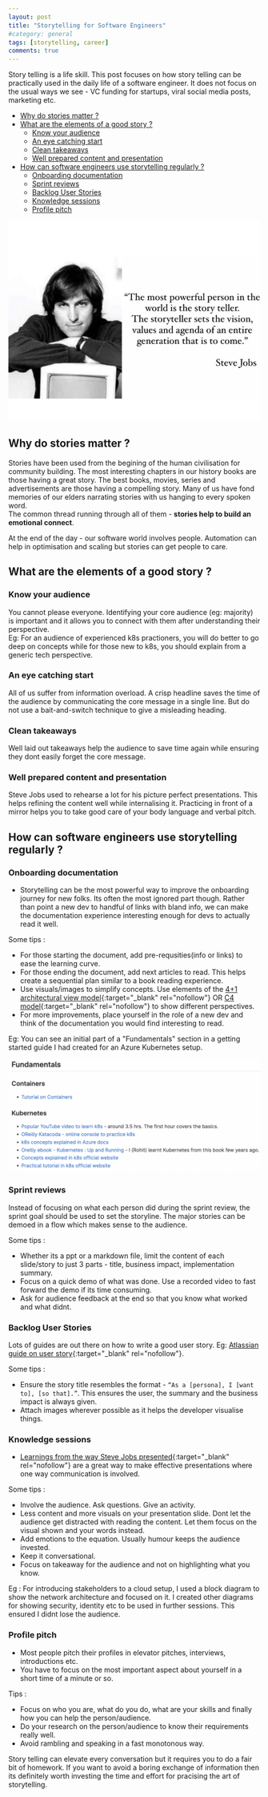 ```yaml
---
layout: post
title: "Storytelling for Software Engineers"
#category: general
tags: [storytelling, career]
comments: true
---
```


Story telling is a life skill. This post focuses on how story telling can be practically used in the daily life of a software engineer. It does not focus on the usual ways we see - VC funding for startups, viral social media posts, marketing etc.

<!-- TOC -->

- [Why do stories matter ?](#why-do-stories-matter-)
- [What are the elements of a good story ?](#what-are-the-elements-of-a-good-story-)
    - [Know your audience](#know-your-audience)
    - [An eye catching start](#an-eye-catching-start)
    - [Clean takeaways](#clean-takeaways)
    - [Well prepared content and presentation](#well-prepared-content-and-presentation)
- [How can software engineers use storytelling regularly ?](#how-can-software-engineers-use-storytelling-regularly-)
    - [Onboarding documentation](#onboarding-documentation)
    - [Sprint reviews](#sprint-reviews)
    - [Backlog User Stories](#backlog-user-stories)
    - [Knowledge sessions](#knowledge-sessions)
    - [Profile pitch](#profile-pitch)

<!-- /TOC -->

!["story-telling-steve-jobs"](/assets/images/story-telling-steve-jobs.jpeg "story-telling-steve-jobs")

## Why do stories matter ?

Stories have been used from the begining of the human civilisation for community building. The most interesting chapters in our history books are those having a great story. The best books, movies, series and advertisements are those having a compelling story. Many of us have fond memories of our elders narrating stories with us hanging to every spoken word.<br/>
The common thread running through all of them - **stories help to build an emotional connect**.

At the end of the day - our software world involves people. Automation can help in optimisation and scaling but stories can get people to care.

## What are the elements of a good story ?

### Know your audience

You cannot please everyone. Identifying your core audience (eg: majority) is important and it allows you to connect with them after understanding their perspective.<br/>
Eg: For an audience of experienced k8s practioners, you will do better to go deep on concepts while for those new to k8s, you should explain from a generic tech perspective.

### An eye catching start

All of us suffer from information overload. A crisp headline saves the time of the audience by communicating the core message in a single line. But do not use a bait-and-switch technique to give a misleading heading.

### Clean takeaways

Well laid out takeaways help the audience to save time again while ensuring they dont easily forget the core message.

### Well prepared content and presentation

Steve Jobs used to rehearse a lot for his picture perfect presentations. This helps refining the content well while internalising it. Practicing in front of a mirror helps you to take good care of your body language and verbal pitch.

## How can software engineers use storytelling regularly ?

### Onboarding documentation

- Storytelling can be the most powerful way to improve the onboarding journey for new folks. Its often the most ignored part though. Rather than point a new dev to handful of links with bland info, we can make the documentation experience interesting enough for devs to actually read it well.

Some tips :

- For those starting the document, add pre-requsities(info or links) to ease the learning curve.
- For those ending the document, add next articles to read. This helps create a sequential plan similar to a book reading experience.
- Use visuals/images to simplify concepts. Use elements of the [4+1 architectural view model](https://en.wikipedia.org/wiki/4%2B1_architectural_view_model){:target="_blank" rel="nofollow"} OR [C4 model](https://c4model.com/){:target="_blank" rel="nofollow"} to show different perspectives.
- For more improvements, place yourself in the role of a new dev and think of the documentation you would find interesting to read.

Eg: You can see an initial part of a "Fundamentals" section in a getting started guide I had created for an Azure Kubernetes setup.

!["aks-onboarding"](/assets/images/storytelling-aks-onboarding.png "aks-onboarding")

### Sprint reviews

Instead of focusing on what each person did during the sprint review, the sprint goal should be used to set the storyline. The major stories can be demoed in a flow which makes sense to the audience.

Some tips :

- Whether its a ppt or a markdown file, limit the content of each slide/story to just 3 parts - title, business impact, implementation summary.
- Focus on a quick demo of what was done. Use a recorded video to fast forward the demo if its time consuming.
- Ask for audience feedback at the end so that you know what worked and what didnt.

### Backlog User Stories

Lots of guides are out there on how to write a good user story. Eg: [Atlassian guide on user story](https://www.atlassian.com/agile/project-management/user-stories){:target="_blank" rel="nofollow"}.

Some tips :

- Ensure the story title resembles the format - `“As a [persona], I [want to], [so that].”`. This ensures the user, the summary and the business impact is always given.
- Attach images wherever possible as it helps the developer visualise things.

### Knowledge sessions

- [Learnings from the way Steve Jobs presented](https://www.forbes.com/sites/carminegallo/2012/10/04/11-presentation-lessons-you-can-still-learn-from-steve-jobs/?sh=125f7091dde3){:target="_blank" rel="nofollow"} are a great way to make effective presentations where one way communication is involved.

Some tips :

- Involve the audience. Ask questions. Give an activity.
- Less content and more visuals on your presentation slide. Dont let the audience get distracted with reading the content. Let them focus on the visual shown and your words instead.
- Add emotions to the equation. Usually humour keeps the audience invested.
- Keep it conversational.
- Focus on takeaway for the audience and not on highlighting what you know.

Eg : For introducing stakeholders to a cloud setup, I used a block diagram to show the network architecture and focused on it. I created other diagrams for showing security, identity etc to be used in further sessions. This ensured I didnt lose the audience.

### Profile pitch

- Most people pitch their profiles in elevator pitches, interviews, introductions etc.
- You have to focus on the most important aspect about yourself in a short time of a minute or so.

Tips :

- Focus on who you are, what do you do, what are your skills and finally how you can help the person/audience.
- Do your research on the person/audience to know their requirements really well.
- Avoid rambling and speaking in a fast monotonous way.

Story telling can elevate every conversation but it requires you to do a fair bit of homework. If you want to avoid a boring exchange of information then its definitely worth investing the time and effort for pracising the art of storytelling.
